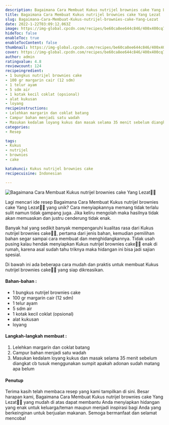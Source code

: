 ```yaml
---
description: Bagaimana Cara Membuat Kukus nutrijel brownies cake Yang Lezat"
title: Bagaimana Cara Membuat Kukus nutrijel brownies cake Yang Lezat
slug: Bagaimana-Cara-Membuat-Kukus-nutrijel-brownies-cake-Yang-Lezat
date: 2022-1-22T03:09:12.063Z
image: https://img-global.cpcdn.com/recipes/be60ca8ee644c846/400x400cq70/photo.jpg
hideToc: false
enableToc: true
enableTocContent: false
thumbnail: https://img-global.cpcdn.com/recipes/be60ca8ee644c846/400x400cq70/photo.jpg
cover: https://img-global.cpcdn.com/recipes/be60ca8ee644c846/400x400cq70/photo.jpg
author: admin
ratingvalue: 4.8
reviewcount: 124
recipeingredient:
- 1 bungkus nutrijel brownies cake
- 100 gr margarin cair (12 sdm)
- 1 telur ayam
- 5 sdm air
- 1 kotak kecil coklat (opsional)
- alat kukusan
- loyang
recipeinstructions:
- Lelehkan margarin dan coklat batang
- Campur bahan menjadi satu wadah
- Masukan kedalam loyang kukus dan masak selama 35 menit sebelum diangkat cb tusuk menggunakan sumpit apakah adonan sudah matang apa belum
categories:
- Resep

tags:
- Kukus
- nutrijel
- brownies
- cake

katakunci: Kukus nutrijel brownies cake
recipecuisine: Indonesian

---
```


![Bagaimana Cara Membuat Kukus nutrijel brownies cake Yang Lezat👩‍🍳](https://img-global.cpcdn.com/recipes/be60ca8ee644c846/400x400cq70/photo.jpg)

Lagi mencari ide resep Bagaimana Cara Membuat Kukus nutrijel brownies cake Yang Lezat👩‍🍳 yang unik? Cara menyiapkannya memang tidak terlalu sulit namun tidak gampang juga. Jika keliru mengolah maka hasilnya tidak akan memuaskan dan justru cenderung tidak enak.

Banyak hal yang sedikit banyak mempengaruhi kualitas rasa dari Kukus nutrijel brownies cake👩‍🍳, pertama dari jenis bahan, kemudian pemilihan bahan segar sampai cara membuat dan menghidangkannya. Tidak usah pusing kalau hendak menyiapkan Kukus nutrijel brownies cake👩‍🍳 enak di rumah, karena asal sudah tahu triknya maka hidangan ini bisa jadi sajian spesial.

Di bawah ini ada beberapa cara mudah dan praktis untuk membuat Kukus nutrijel brownies cake👩‍🍳 yang siap dikreasikan.

<!--inarticleads1-->

#### Bahan-bahan :

- 1 bungkus nutrijel brownies cake
- 100 gr margarin cair (12 sdm)
- 1 telur ayam
- 5 sdm air
- 1 kotak kecil coklat (opsional)
- alat kukusan
- loyang

<!--inarticleads2-->

#### Langkah-langkah membuat :

1. Lelehkan margarin dan coklat batang
1. Campur bahan menjadi satu wadah
1. Masukan kedalam loyang kukus dan masak selama 35 menit sebelum diangkat cb tusuk menggunakan sumpit apakah adonan sudah matang apa belum

#### Penutup

Terima kasih telah membaca resep yang kami tampilkan di sini. Besar harapan kami, Bagaimana Cara Membuat Kukus nutrijel brownies cake Yang Lezat👩‍🍳 yang mudah di atas dapat membantu Anda menyiapkan hidangan yang enak untuk keluarga/teman maupun menjadi inspirasi bagi Anda yang berkeinginan untuk berjualan makanan. Semoga bermanfaat dan selamat mencoba!